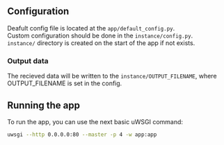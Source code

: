 ## Configuration
Deafult config file is located at the `app/default_config.py`. \
Custom configuration should be done in the `instance/config.py`. \
`instance/` directory is created on the start of the app if not exists.

### Output data
The recieved data will be written to the `instance/OUTPUT_FILENAME`, where
OUTPUT_FILENAME is set in the config.


## Running the app
To run the app, you can use the next basic uWSGI command:
```sh
uwsgi --http 0.0.0.0:80 --master -p 4 -w app:app
```
